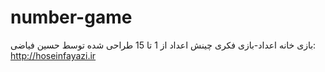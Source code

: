 # number-game
بازی خانه اعداد-بازی فکری چینش اعداد از 1 تا 15 
طراحی شده توسط حسین فیاضی: http://hoseinfayazi.ir
